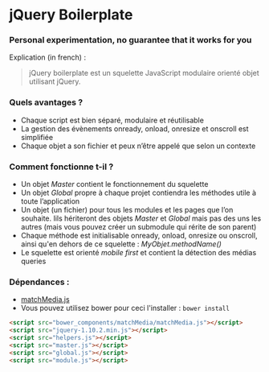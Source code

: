 
jQuery Boilerplate
========================

### Personal experimentation, no guarantee that it works for you

Explication (in french) :

> jQuery boilerplate est un squelette JavaScript modulaire orienté objet utilisant jQuery.

<!--jQuery boilerplate is a modular, object-oriented JavaScript skeleton using jQuery. -->

### Quels avantages ?

* Chaque script est bien séparé, modulaire et réutilisable
* La gestion des évènements onready, onload, onresize et onscroll est simplifiée
* Chaque objet a son fichier et peux n’être appelé que selon un contexte

### Comment fonctionne t-il ?

* Un objet _Master_ contient le fonctionnement du squelette
* Un objet _Global_ propre à chaque projet contiendra les méthodes utile à toute l’application
* Un objet (un fichier) pour tous les modules et les pages que l’on souhaite. Iils hériteront des objets _Master_ et _Global_ mais pas des uns les autres (mais vous pouvez créer un submodule qui rérite de son parent)
* Chaque méthode est initialisable onready, onload, onresize ou onscroll, ainsi qu'en dehors de ce squelette : _MyObjet.methodName()_
* Le squelette est orienté _mobile first_ et contient la détection des médias queries

### Dépendances :

* [matchMedia.js](https://github.com/paulirish/matchMedia.js/blob/master/matchMedia.js)
* Vous pouvez utilisez bower pour ceci l'installer : ````bower install````

````html
<script src="bower_components/matchMedia/matchMedia.js"></script>
<script src="jquery-1.10.2.min.js"></script>
<script src="helpers.js"></script>
<script src="master.js"></script>
<script src="global.js"></script>
<script src="module.js"></script>
````